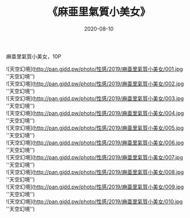 ﻿---
layout: post
title:  《麻亜里氣質小美女》
date:   2020-08-10
img: http://pan.gjdd.pw/photo/性感/2019/麻亜里氣質小美女/000.jpg
categories: [美女, 性感, 泳衣]
---

麻亜里氣質小美女，10P



![天空幻境](http://pan.gjdd.pw/photo/性感/2019/麻亜里氣質小美女/001.jpg ''天空幻境'') <br>
![天空幻境](http://pan.gjdd.pw/photo/性感/2019/麻亜里氣質小美女/002.jpg ''天空幻境'') <br>
![天空幻境](http://pan.gjdd.pw/photo/性感/2019/麻亜里氣質小美女/003.jpg ''天空幻境'') <br>
![天空幻境](http://pan.gjdd.pw/photo/性感/2019/麻亜里氣質小美女/004.jpg ''天空幻境'') <br>
![天空幻境](http://pan.gjdd.pw/photo/性感/2019/麻亜里氣質小美女/005.jpg ''天空幻境'') <br>
![天空幻境](http://pan.gjdd.pw/photo/性感/2019/麻亜里氣質小美女/006.jpg ''天空幻境'') <br>
![天空幻境](http://pan.gjdd.pw/photo/性感/2019/麻亜里氣質小美女/007.jpg ''天空幻境'') <br>
![天空幻境](http://pan.gjdd.pw/photo/性感/2019/麻亜里氣質小美女/008.jpg ''天空幻境'') <br>
![天空幻境](http://pan.gjdd.pw/photo/性感/2019/麻亜里氣質小美女/009.jpg ''天空幻境'') <br>
![天空幻境](http://pan.gjdd.pw/photo/性感/2019/麻亜里氣質小美女/010.jpg ''天空幻境'') <br>